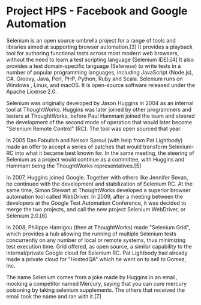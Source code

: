 # Project HPS - Facebook and Google Automation

Selenium is an open source umbrella project for a range of tools and libraries aimed at supporting browser automation.[3] It provides a playback tool for authoring functional tests across most modern web browsers, without the need to learn a test scripting language (Selenium IDE).[4] It also provides a test domain-specific language (Selenese) to write tests in a number of popular programming languages, including JavaScript (Node.js), C#, Groovy, Java, Perl, PHP, Python, Ruby and Scala. Selenium runs on Windows , Linux, and macOS. It is open-source software released under the Apache License 2.0.

Selenium was originally developed by Jason Huggins in 2004 as an internal tool at ThoughtWorks. Huggins was later joined by other programmers and testers at ThoughtWorks, before Paul Hammant joined the team and steered the development of the second mode of operation that would later become "Selenium Remote Control" (RC). The tool was open sourced that year.

In 2005 Dan Fabulich and Nelson Sproul (with help from Pat Lightbody) made an offer to accept a series of patches that would transform Selenium-RC into what it became best known for. In the same meeting, the steering of Selenium as a project would continue as a committee, with Huggins and Hammant being the ThoughtWorks representatives.[5]

In 2007, Huggins joined Google. Together with others like Jennifer Bevan, he continued with the development and stabilization of Selenium RC. At the same time, Simon Stewart at ThoughtWorks developed a superior browser automation tool called WebDriver. In 2009, after a meeting between the developers at the Google Test Automation Conference, it was decided to merge the two projects, and call the new project Selenium WebDriver, or Selenium 2.0.[6]

In 2008, Philippe Hanrigou (then at ThoughtWorks) made "Selenium Grid", which provides a hub allowing the running of multiple Selenium tests concurrently on any number of local or remote systems, thus minimizing test execution time. Grid offered, as open source, a similar capability to the internal/private Google cloud for Selenium RC. Pat Lightbody had already made a private cloud for "HostedQA" which he went on to sell to Gomez, Inc.

The name Selenium comes from a joke made by Huggins in an email, mocking a competitor named Mercury, saying that you can cure mercury poisoning by taking selenium supplements. The others that received the email took the name and ran with it.[7]
